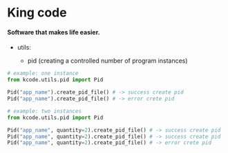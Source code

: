 # King code

#### Software that makes life easier.

- utils:

  - pid (creating a controlled number of program instances)

```Python
# example: one instance
from kcode.utils.pid import Pid

Pid("app_name").create_pid_file() # -> success create pid
Pid("app_name").create_pid_file() # -> error crete pid

# example: two instances
from kcode.utils.pid import Pid

Pid("app_name", quantity=2).create_pid_file() # -> success create pid
Pid("app_name", quantity=2).create_pid_file() # -> success create pid
Pid("app_name", quantity=2).create_pid_file() # -> error crete pid
```
